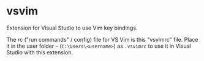 # vsvim

Extension for Visual Studio to use Vim key bindings.

The rc ("run commands" / config) file for VS Vim is this "vsvimrc" file.  Place it in the user folder `~` (`C:\Users\<username>`) as `.vsvimrc` to use it in Visual Studio with this extension.

